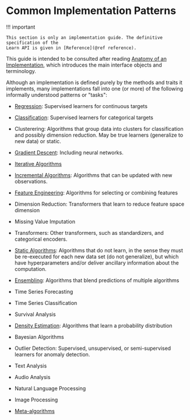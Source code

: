 # Common Implementation Patterns

!!! important

	This section is only an implementation guide. The definitive specification of the
	Learn API is given in [Reference](@ref reference).

This guide is intended to be consulted after reading [Anatomy of an Implementation](@ref),
which introduces the main interface objects and terminology.

Although an implementation is defined purely by the methods and traits it implements, many
implementations fall into one (or more) of the following informally understood patterns or
"tasks":

- [Regression](@ref): Supervised learners for continuous targets

- [Classification](@ref): Supervised learners for categorical targets 

- Clusterering: Algorithms that group data into clusters for classification and
  possibly dimension reduction. May be true learners (generalize to new data) or static.

- [Gradient Descent](@ref): Including neural networks.

- [Iterative Algorithms](@ref)

- [Incremental Algorithms](@ref): Algorithms that can be updated with new observations.

- [Feature Engineering](@ref): Algorithms for selecting or combining features

- Dimension Reduction: Transformers that learn to reduce feature space dimension

- Missing Value Imputation

- Transformers: Other transformers, such as standardizers, and categorical
  encoders.

- [Static Algorithms](@ref): Algorithms that do not learn, in the sense they must be
  re-executed for each new data set (do not generalize), but which have hyperparameters
  and/or deliver ancillary information about the computation.
  
- [Ensembling](@ref): Algorithms that blend predictions of multiple algorithms

- Time Series Forecasting

- Time Series Classification

- Survival Analysis

- [Density Estimation](@ref): Algorithms that learn a probability distribution

- Bayesian Algorithms

- Outlier Detection: Supervised, unsupervised, or semi-supervised learners for
  anomaly detection.

- Text Analysis

- Audio Analysis

- Natural Language Processing

- Image Processing

- [Meta-algorithms](@ref)

